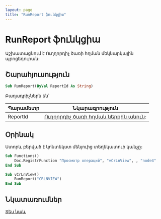 ```yaml
---
layout: page
title: "RunReport ֆունկցիա"
---
```


# RunReport ֆունկցիա

Աշխատացնում է Ուղղորդիչ ծառի հղման մեկնարկային պրոցեդուրան։ 

## Շարահյուսություն

``` vb
Sub RunReport(ByVal ReportId As String)
```

Բաղադրիչներն են՝

| Պարամետր | Նկարագրություն |
|--|--|
| ReportId | [Ուղղորդիչ ծառի հղման ներքին անուն](../../../Defs/report.md)։ |

## Օրինակ

Ստորև բերված է կոնտեկստ մենյուից տեղեկատուի կանչը։  

``` vb
Sub Functions()
    Doc.RegistrFunction "Просмотр операций", "vCrLnView", , "node4"
End Sub

Sub vCrLnView()
    RunReport("CRLNVIEW")
End Sub
```

## Նկատառումներ

[Տես նաև](../../../Defs/report.md)
